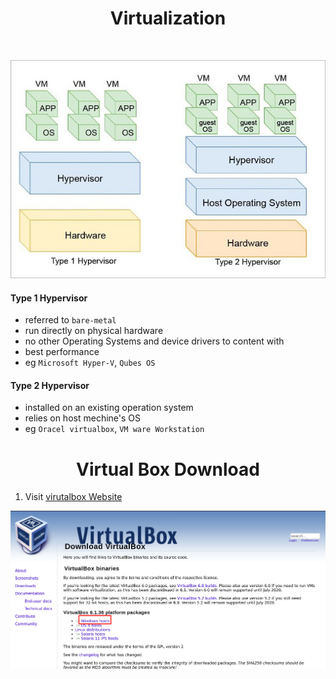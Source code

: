<h1 align="center">Virtualization</h1><br>


![Type of virtualization](../photo/vir.jpeg)

#### Type 1 Hypervisor

- referred to `bare-metal`
- run directly on physical hardware
- no other Operating Systems and device drivers to content with
- best performance
- eg `Microsoft Hyper-V`, `Qubes OS`

#### Type 2 Hypervisor

- installed on an existing operation system 
- relies on host mechine's OS 
- eg `Oracel virtualbox`, `VM ware Workstation`


<h1 align="center">Virtual Box Download</h1>

1. Visit [virutalbox Website](https://www.virtualbox.org/wiki/Downloads)

![virtualbox Web](../photo/vbox.png)